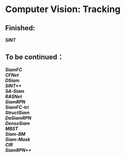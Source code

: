 # Computer Vision: Tracking
## Finished:
***SINT***

## To be continued：
***SiamFC***  
***CFNet***  
***DSiam***  
***SINT++***  
***SA-Siam***  
***RASNet***   
***SiamRPN***   
***SiamFC-tri***   
***StructSiam***  
***DaSiamRPN***  
***DenseSiam***  
***MBST***  
***Siam-BM***  
***Siam-Mask***  
***CIR***  
***SiamRPN++***  

